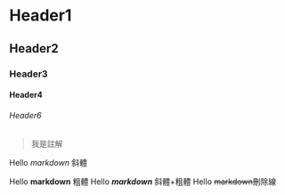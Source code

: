 # Header1
## Header2
### Header3
#### Header4
###### Header6

>我是註解

Hello *markdown* 斜體

Hello **markdown** 粗體
Hello ***markdown*** 斜體+粗體
Hello ~~markdown~~刪除線